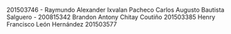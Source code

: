 201503746 - Raymundo Alexander Ixvalan Pacheco
Carlos Augusto Bautista Salguero - 200815342
Brandon Antony Chitay Coutiño 201503385
Henry Francisco León Hernández 201503577
